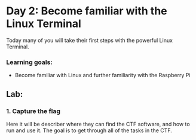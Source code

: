 # Day 2: Become familiar with the Linux Terminal

Today many of you will take their first steps with the powerful Linux Terminal.

### Learning goals:
- Become familiar with Linux and further familiarity with the Raspberry Pi

## Lab:

### 1. Capture the flag

Here it will be describer where they can find the CTF software, and how to run and use it. The goal is to get through all of the tasks in the CTF.


